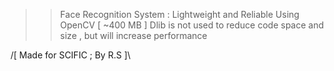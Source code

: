 
>> Face Recognition System : Lightweight and Reliable
>>  Using OpenCV [ ~400 MB ]
>> Dlib is not used to reduce code space and size , but will increase performance


/[ Made for SCIFIC ; By R.S ]\

